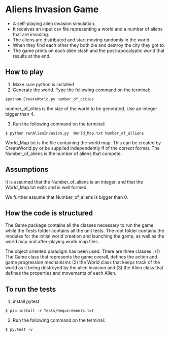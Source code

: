 Aliens Invasion Game
====================
- A self-playing alien invasion simulation.
- It receives an input csv file representing a world and a number of aliens that are invading.
- The aliens are distributed and start moving randomly in the world.
- When they find each other they both die and destroy the city they got to.
- The game prints on each alien clash and the post-apocalyptic world that results at the end.


How to play
-----------
1. Make sure python is installed
2. Generate the world. Type the following command on the terminal:
```
$python CreateWorld.py number_of_cities

```
number_of_cities is the size of the world to be generated. Use an integer bigger than 4.

3. Run the following command on the terminal:
```
$ python runAlienInvasion.py  World_Map.txt Number_of_alliens

```
World_Map.txt is the file containing the world map. This can be created by CreateWorld.py or be supplied independently if of the correct format.
The Number_of_aliens is the number of aliens that compete.

Assumptions
-----------

It is assumed that the Number_of_aliens is an integer, and that the World_Map.txt exits and is well formed.

We further assume that Number_of_aliens is bigger than 0.


How the code is structured
--------------------------

The Game package contains all the classes necessary to run the game while the Tests folder contains all the unit tests.
The root folder contains the modules for the initial world creation and launching the game, as well as the world map and after-playing world map files.

The object oriented paradigm has been used. There are three classes : (1) The Game class that represents the game overall, defines the action and game progression mechanisms (2) the World class that keeps track of the world as it being destroyed by the alien invasion and (3) the Alien class that defines the properties and movements of each Alien.

To run the tests
---------------
1. install pytest
```
$ pip install -r Tests/Requirements.txt

```

2. Run the following command on the terminal:
```
$ py.test -v

```
